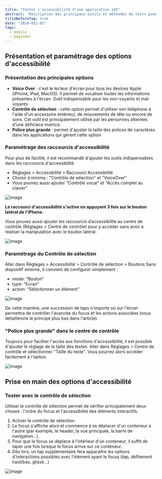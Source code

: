```yaml
---
title: "Tester l'accessibilité d'une application iOS"
abstract: "Description des principaux outils et méthodes de tests pour évaluer rapidement l'accessibilité d'une application iOS"
titleBeforeTag: true
date: "2024-031-01"
tags:
  - mobile
  - beginner
---
```


## Présentation et paramétrage des options d'accessibilité

### Présentation des principales options
- **Voice Over** : c'est le lecteur d'écran pour tous les devices Apple (iPhone, iPad, MacOS). Il permet de vocaliser toutes les informations présentes à l'écran. Outil indispensable pour les non-voyants et mal-voyants.
- **Contrôle de sélection** : cette option permet d'utiliser son téléphone à l'aide d'un accessoire extérieur, de mouvements de tête ou encore de sons. Cet outil est principalement utilisé par les personnes atteintes d'une déficiece motrice.
- **Police plus grande** : permet d'ajuster la taille des polices de caractères dans les applications qui gèrent cette option

### Paramétrage des raccourcis d'accessibilité
Pour plus de facilité, il est recommandé d'ajouter les outils indispensables dans les raccourcis d'accessibilité
- Réglages > Accessibilité > Raccourci Accessibilité
- Choisir à minima : "Contrôle de sélection" et "VoiceOver“
- Vous pouvez aussi ajouter "Contrôle vocal" et "Accès complet au clavier"
  
![image](https://github.com/Orange-OpenSource/a11y-guidelines/assets/105045667/74baf176-593e-499e-a0a8-8f1267216b3d)

**Le raccourci d'accessibilité s'active en appuyant 3 fois sur le bouton latéral de l'iPhone.**

Vous pouvez aussi ajouter les raccourcis d’accessibilité au centre de contrôle (Réglages > Centre de contrôle) pour y accéder sans avoir à réaliser la manipulation avec le bouton latéral.

![image](https://github.com/Orange-OpenSource/a11y-guidelines/assets/105045667/423eeffd-e3db-40c4-94ff-041da2ebe565)

### Paramétrage du Contrôle de sélection
Aller dans Réglages > Accessibilité	> Contrôle de sélection > Boutons
Sans dispositif externe, il convient de configurer simplement :
- mode: “Bouton”
- type: “Ecran” 
- action: “Sélectionner un élément”
 
![image](https://github.com/Orange-OpenSource/a11y-guidelines/assets/105045667/0e85631b-a638-4b6e-af34-a3abed2e439a)

De cette manière, une succession de taps n'importe où sur l'écran permettra de contrôler l'avancée du focus et les actions associées (nous détaillerons le principe plus bas dans l'article).

### "Police plus grande" dans le centre de contrôle
Toujours pour faciliter l'accès aux fonctions d'accessibilité, il est possible d'ajouter le réglage de la taille des textes.
Aller dans Réglages > Centre de contrôle et sélectionner "Taille du texte".
Vous pourrez alors accéder facilement à l'option.

![image](https://github.com/Orange-OpenSource/a11y-guidelines/assets/105045667/20e7a11e-d3f8-481d-a021-ec4f7ab4632a)

## Prise en main des options d'accessibilité

### Tester avec le contrôle de sélection
Utiliser le contrôle de sélection permet de vérifier principalement deux choses : l'ordre du focus et l'accessibilité des éléments interactifs.
1. Activer le contrôle de sélection. 
2. Le focus s'affiche alors et commence à se déplacer d'un conteneur à l'autre (par exemple, le header, la vue principale, la barre de navigation...).
3. Pour que le focus se déplace à l'intérieur d'un conteneur, il suffit de taper une fois lorsque le focus arrive sur ce conteneur.
4. Dès lors, un tap supplémentaire fera apparaître les options d'intéractions possibles avec l'élément ayant le focus (tap, défilement haut/bas, glissé...)

![image](https://github.com/Orange-OpenSource/a11y-guidelines/assets/105045667/6fde5e3b-5084-4199-8e09-0925d3a763cf)



